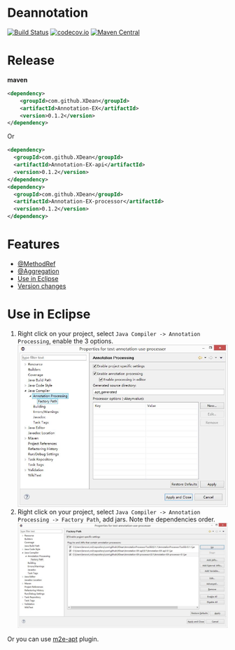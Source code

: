 # Deannotation
[![Build Status](https://travis-ci.org/XDean/Annotation-EX.svg?branch=master)](https://travis-ci.org/XDean/Annotation-EX)
[![codecov.io](http://codecov.io/github/XDean/Annotation-EX/coverage.svg?branch=master)](https://codecov.io/gh/XDean/Annotation-EX/branch/master)
[![Maven Central](https://maven-badges.herokuapp.com/maven-central/com.github.XDean/Annotation-EX/badge.svg)](https://maven-badges.herokuapp.com/maven-central/com.github.XDean/Annotation-EX)

# Release

**maven**

```xml
<dependency>
    <groupId>com.github.XDean</groupId>
    <artifactId>Annotation-EX</artifactId>
    <version>0.1.2</version>
</dependency>
```

Or

```xml
<dependency>
  <groupId>com.github.XDean</groupId>
  <artifactId>Annotation-EX-api</artifactId>
  <version>0.1.2</version>
</dependency>
<dependency>
  <groupId>com.github.XDean</groupId>
  <artifactId>Annotation-EX-processor</artifactId>
  <version>0.1.2</version>
</dependency>
```

# Features
- [@MethodRef](method-reference/README.md)
- [@Aggregation](aggregation/README.md)
- [Use in Eclipse](#use-in-eclipse)
- [Version changes](doc/ChangesNote.md)


# Use in Eclipse
1. Right click on your project, select `Java Compiler -> Annotation Processing`, enable the 3 options.
![eclipse-setting-1](doc/snapshot/eclipse-setting-1.jpg)
2. Right click on your project, select `Java Compiler -> Annotation Processing -> Factory Path`, add jars.
Note the dependencies order.
![eclipse-setting-2](doc/snapshot/eclipse-setting-2.jpg)

Or you can use [m2e-apt](https://marketplace.eclipse.org/content/m2e-apt) plugin.